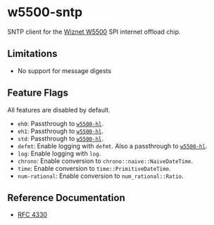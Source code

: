 # w5500-sntp

SNTP client for the [Wiznet W5500] SPI internet offload chip.

## Limitations

* No support for message digests

## Feature Flags

All features are disabled by default.

* `eh0`: Passthrough to [`w5500-hl`].
* `eh1`: Passthrough to [`w5500-hl`].
* `std`: Passthrough to [`w5500-hl`].
* `defmt`: Enable logging with `defmt`. Also a passthrough to [`w5500-hl`].
* `log`: Enable logging with `log`.
* `chrono`: Enable conversion to `chrono::naive::NaiveDateTime`.
* `time`: Enable conversion to `time::PrimitiveDateTime`.
* `num-rational`: Enable conversion to `num_rational::Ratio`.

## Reference Documentation

* [RFC 4330](https://www.rfc-editor.org/rfc/rfc4330.html)

[`w5500-hl`]: https://github.com/newAM/w5500-hl-rs
[Wiznet W5500]: https://www.wiznet.io/product-item/w5500/
